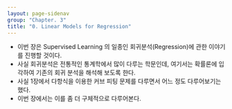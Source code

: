 ```yaml
---
layout: page-sidenav
group: "Chapter. 3"
title: "0. Linear Models for Regression"
---
```


- 이번 장은 Supervised Learning 의 일종인 회귀분석(Regression)에 관한 이야기를 진행할 것이다.
- 사실 회귀분석은 전통적인 통계학에서 많이 다루는 학문인데, 여기서는 확률론에 입각하여 기존의 회귀 분석을 해석해 보도록 한다.
- 사실 1장에서 다항식을 이용한 커브 피팅 문제를 다루면서 어느 정도 다루어보기는 했다.
- 이번 장에서는 이를 좀 더 구체적으로 다루어본다. 

